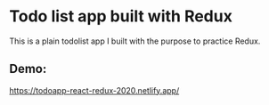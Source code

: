 # Todo list app built with Redux

This is a plain todolist app I built with the purpose to practice Redux.

## Demo:
https://todoapp-react-redux-2020.netlify.app/
